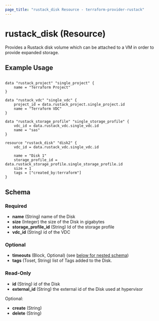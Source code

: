```yaml
---
page_title: "rustack_disk Resource - terraform-provider-rustack"
---
```

# rustack_disk (Resource)

Provides a Rustack disk volume which can be attached to a VM in order to provide expanded storage.

## Example Usage

```hcl

data "rustack_project" "single_project" {
    name = "Terraform Project"
}

data "rustack_vdc" "single_vdc" {
    project_id = data.rustack_project.single_project.id
    name = "Terraform VDC"
}

data "rustack_storage_profile" "single_storage_profile" {
    vdc_id = data.rustack_vdc.single_vdc.id
    name = "sas"
}

resource "rustack_disk" "disk2" {
    vdc_id = data.rustack_vdc.single_vdc.id

    name = "Disk 1"
    storage_profile_id = data.rustack_storage_profile.single_storage_profile.id
    size = 1
    tags = ["created_by:terraform"]
}
```

## Schema

### Required

- **name** (String) name of the Disk
- **size** (Integer) the size of the Disk in gigabytes
- **storage_profile_id** (String) Id of the storage profile
- **vdc_id** (String) id of the VDC

### Optional

- **timeouts** (Block, Optional) (see [below for nested schema](#nestedblock--timeouts))
- **tags** (Toset, String) list of Tags added to the Disk.

### Read-Only

- **id** (String) id of the Disk
- **external_id** (String) the external id of the Disk used at hypervisor

Optional:

- **create** (String)
- **delete** (String)
